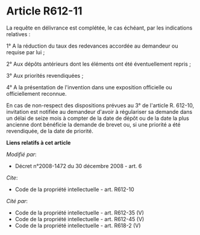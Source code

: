 # Article R612-11

La requête en délivrance est complétée, le cas échéant, par les indications relatives : 

1° A la réduction du taux des redevances accordée au demandeur ou requise par lui ; 

2° Aux dépôts antérieurs dont les éléments ont été éventuellement repris ; 

3° Aux priorités revendiquées ; 

4° A la présentation de l'invention dans une exposition officielle ou officiellement reconnue. 

En cas de non-respect des dispositions prévues au 3° de l'article R. 612-10, invitation est notifiée au demandeur d'avoir à
régulariser sa demande dans un délai de seize mois à compter de la date de dépôt ou de la date la plus ancienne dont
bénéficie la demande de brevet ou, si une priorité a été revendiquée, de la date de priorité.

**Liens relatifs à cet article**

_Modifié par_:

  - Décret n°2008-1472 du 30 décembre 2008 - art. 6

_Cite_:

  - Code de la propriété intellectuelle - art. R612-10

_Cité par_:

  - Code de la propriété intellectuelle - art. R612-35 (V)
  - Code de la propriété intellectuelle - art. R612-45 (V)
  - Code de la propriété intellectuelle - art. R618-2 (V)
